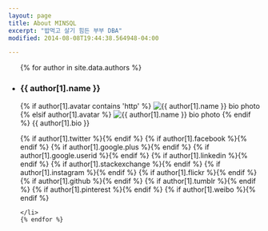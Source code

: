 ```yaml
---
layout: page
title: About MINSQL
excerpt: "밥먹고 살기 힘든 부부 DBA"
modified: 2014-08-08T19:44:38.564948-04:00

---
```



<div class="author-columns">
<ul>
    {% for author in site.data.authors %}
    <li>
        <h3>{{ author[1].name  }}</h3>
        {% if author[1].avatar contains 'http' %}
          <img src="{{ author[1].avatar }}" class="bio-photo" alt="{{ author[1].name }} bio photo"/>
        {% elsif author[1].avatar %}
          <img src="{{ site.url }}/images/{{ author[1].avatar }}" class="bio-photo" alt="{{ author[1].name }} bio photo"/>
        {% endif %}
        {{ author[1].bio  }}
        <p></p>
        	{% if author[1].twitter %}<a href="https://twitter.com/{{ author[1].twitter }}" title="{{ author[1].name}} on Twitter" target="_blank"><i class="fa fa-twitter-square fa-2x"></i></a>{% endif %}
        	{% if author[1].facebook %}<a href="https://facebook.com/{{ author[1].facebook }}" title="{{ author[1].name}} on Facebook" target="_blank"><i class="fa fa-facebook-square fa-2x"></i></a>{% endif %}
        	{% if author[1].google.plus %}<a href="https://plus.google.com/+{{ author[1].google.plus }}" title="{{ author[1].name}} on Google+" target="_blank"><i class="fa fa-google-plus-square fa-2x"></i></a>{% endif %}
        	{% if author[1].google.userid %}<a href="https://plus.google.com/u/0{{ author[1].google.userid }}" title="{{ author[1].name}} on Google+" target="_blank"><i class="fa fa-google-plus-square fa-2x"></i></a>{% endif %}          
        	{% if author[1].linkedin %}<a href="https://linkedin.com/in/{{ author[1].linkedin }}" title="{{ author[1].name}} on LinkedIn" target="_blank"><i class="fa fa-linkedin-square fa-2x"></i></a>{% endif %}
        	{% if author[1].stackexchange %}<a href="{{ author[1].stackexchange }}" title="{{ author[1].name}} on StackExchange" target="_blank"><i class="fa fa-stack-exchange fa-2x"></i></a>{% endif %}
        	{% if author[1].instagram %}<a href="https://instagram.com/{{ author[1].instagram }}" title="{{ author[1].name}} on Instagram" target="_blank"><i class="fa fa-instagram fa-2x"></i></a>{% endif %}
        	{% if author[1].flickr %}<a href="https://www.flickr.com/photos/{{ author[1].flickr }}" title="{{ author[1].name}} on Flickr" target="_blank"><i class="fa fa-flickr fa-2x"></i></a>{% endif %}
        	{% if author[1].github %}<a href="https://github.com/{{ author[1].github }}" title="{{ author[1].name}} on Github" target="_blank"><i class="fa fa-github-square fa-2x"></i></a>{% endif %}
        	{% if author[1].tumblr %}<a href="http://{{ author[1].tumblr }}.tumblr.com" title="{{ author[1].name}} on Tumblr" target="_blank"><i class="fa fa-tumblr-square fa-2x"></i></a>{% endif %}
          {% if author[1].pinterest %}<a href="https://www.pinterest.com/{{ author[1].pinterest }}/" title="{{ author[1].name}} on Pinterest" target="_blank"><i class="fa fa-pinterest fa-2x"></i></a>{% endif %}
        	{% if author[1].weibo %}<a href="https://www.weibo.com/u/{{ author[1].weibo }}/" title="{{ author[1].name}} on Weibo" target="_blank"><i class="fa fa-weibo fa-2x"></i></a>{% endif %}

    </li>
    {% endfor %}
</ul>
</div>
